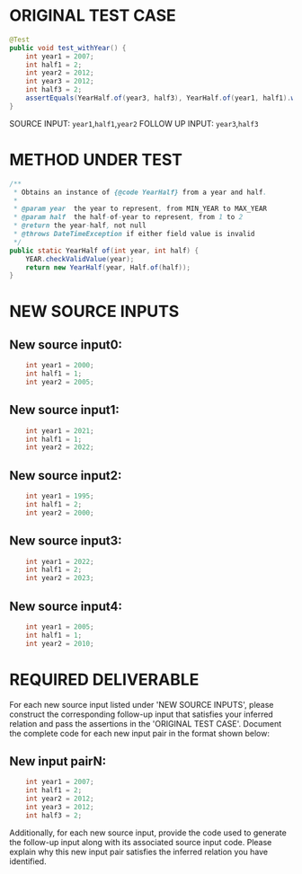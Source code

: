 # ORIGINAL TEST CASE
```java
@Test
public void test_withYear() {
    int year1 = 2007;
    int half1 = 2;
    int year2 = 2012;
    int year3 = 2012;
    int half3 = 2;
    assertEquals(YearHalf.of(year3, half3), YearHalf.of(year1, half1).withYear(year2));
}

```
SOURCE INPUT: `year1`,`half1`,`year2`
FOLLOW UP INPUT: `year3`,`half3`


# METHOD UNDER TEST
```java
/**
 * Obtains an instance of {@code YearHalf} from a year and half.
 *
 * @param year  the year to represent, from MIN_YEAR to MAX_YEAR
 * @param half  the half-of-year to represent, from 1 to 2
 * @return the year-half, not null
 * @throws DateTimeException if either field value is invalid
 */
public static YearHalf of(int year, int half) {
    YEAR.checkValidValue(year);
    return new YearHalf(year, Half.of(half));
}

```


# NEW SOURCE INPUTS
## New source input0:
```java
    int year1 = 2000;
    int half1 = 1;
    int year2 = 2005;
```

## New source input1:
```java
    int year1 = 2021;
    int half1 = 1;
    int year2 = 2022;
```

## New source input2:
```java
    int year1 = 1995;
    int half1 = 2;
    int year2 = 2000;
```

## New source input3:
```java
    int year1 = 2022;
    int half1 = 2;
    int year2 = 2023;
```

## New source input4:
```java
    int year1 = 2005;
    int half1 = 1;
    int year2 = 2010;
```



# REQUIRED DELIVERABLE
For each new source input listed under 'NEW SOURCE INPUTS', please construct the corresponding follow-up input that satisfies your inferred relation and pass the assertions in the 'ORIGINAL TEST CASE'. Document the complete code for each new input pair in the format shown below:
## New input pairN:
```java
    int year1 = 2007;
    int half1 = 2;
    int year2 = 2012;
    int year3 = 2012;
    int half3 = 2;
```

Additionally, for each new source input, provide the code used to generate the follow-up input along with its associated source input code. Please explain why this new input pair satisfies the inferred relation you have identified.